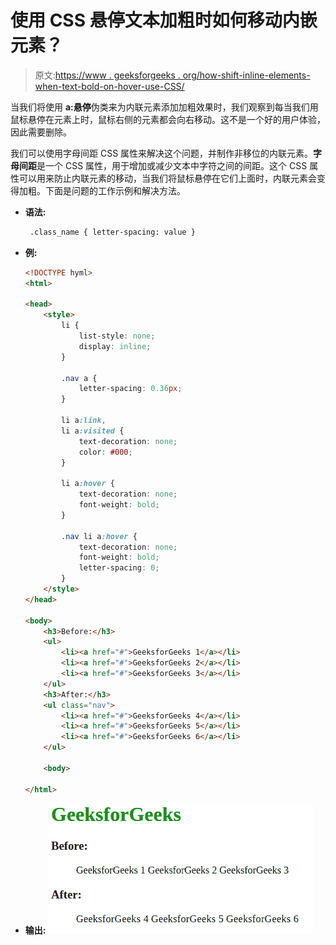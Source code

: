 # 使用 CSS 悬停文本加粗时如何移动内嵌元素？

> 原文:[https://www . geeksforgeeks . org/how-shift-inline-elements-when-text-bold-on-hover-use-CSS/](https://www.geeksforgeeks.org/how-to-shift-inline-elements-when-text-bold-on-hover-using-css/)

当我们将使用 **a:悬停**伪类来为内联元素添加加粗效果时，我们观察到每当我们用鼠标悬停在元素上时，鼠标右侧的元素都会向右移动。这不是一个好的用户体验，因此需要删除。

我们可以使用字母间距 CSS 属性来解决这个问题，并制作非移位的内联元素。**字母间距**是一个 CSS 属性，用于增加或减少文本中字符之间的间距。这个 CSS 属性可以用来防止内联元素的移动，当我们将鼠标悬停在它们上面时，内联元素会变得加粗。下面是问题的工作示例和解决方法。

*   **语法:**

    ```html
     .class_name { letter-spacing: value }
    ```

*   **例:**

    ```html
    <!DOCTYPE hyml>
    <html>

    <head>
        <style>
            li {
                list-style: none;
                display: inline;
            }

            .nav a {
                letter-spacing: 0.36px;
            }

            li a:link,
            li a:visited {
                text-decoration: none;
                color: #000;
            }

            li a:hover {
                text-decoration: none;
                font-weight: bold;
            }

            .nav li a:hover {
                text-decoration: none;
                font-weight: bold;
                letter-spacing: 0;
            }
        </style>
    </head>

    <body>
        <h3>Before:</h3>
        <ul>
            <li><a href="#">GeeksforGeeks 1</a></li>
            <li><a href="#">GeeksforGeeks 2</a></li>
            <li><a href="#">GeeksforGeeks 3</a></li>
        </ul>
        <h3>After:</h3>
        <ul class="nav">
            <li><a href="#">GeeksforGeeks 4</a></li>
            <li><a href="#">GeeksforGeeks 5</a></li>
            <li><a href="#">GeeksforGeeks 6</a></li>
        </ul>

        <body>

    </html>                
    ```

*   **输出:**
    ![](img/41c8994e1fa4ae7d20d2136440c74db4.png)